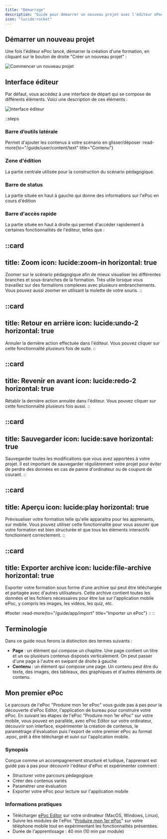 ```yaml
---
title: "Démarrage"
description: "Guide pour démarrer un nouveau projet avec l'éditeur ePoc."
icon: "lucide:rocket"
---
```

## Démarrer un nouveau projet

Une fois l'éditeur ePoc lancé, démarrer la création d'une formation, en cliquant sur le bouton de droite "Créer un nouveau projet" :

![Commencer un nouveau projet](./images/create-new.png)

## Interface éditeur
Par défaut, vous accédez à une interface de départ qui se compose de différents éléments. Voici une description de ces éléments :

![Interface éditeur](./images/layout.png)

::steps
### Barre d’outils latérale
Permet d'ajouter les contenus à votre scénario en glisser/déposer
:read-more{to="/guide/user/content/text" title="Contenu"}

### Zone d'édition
La partie centrale utilisée pour la construction du scénario pédagogique.

### Barre de status
La partie située en haut à gauche qui donne des informations sur l'ePoc en cours d'édition

### Barre d'accès rapide
La partie située en haut à droite qui permet d'accéder rapidement à certaines fonctionnalités de l'éditeur, telles que :


::card
---
title: Zoom
icon: lucide:zoom-in
horizontal: true
---
Zoomer sur le scénario pédagogique afin de mieux visualiser les différentes branches et sous-branches de la formation. Très utile lorsque vous travaillez sur des formations complexes avec plusieurs embranchements. Vous pouvez aussi zoomer en utilisant la molette de votre souris.
::

::card
---
title: Retour en arrière
icon: lucide:undo-2
horizontal: true
---
Annuler la dernière action effectuée dans l'éditeur. Vous pouvez cliquer sur cette fonctionnalité plusieurs fois de suite.
::

::card
---
title: Revenir en avant
icon: lucide:redo-2
horizontal: true
---
Rétablir la dernière action annulée dans l'éditeur. Vous pouvez cliquer sur cette fonctionnalité plusieurs fois aussi.
::

::card
---
title: Sauvegarder
icon: lucide:save
horizontal: true
---
Sauvegarder toutes les modifications que vous avez apportées à votre projet. Il est important de sauvegarder régulièrement votre projet pour éviter de perdre des données en cas de panne d'ordinateur ou de coupure de courant.
::

::card
---
title: Aperçu
icon: lucide:play
horizontal: true
---
Prévisualiser votre formation telle qu'elle apparaitra pour les apprenants, sur mobile. Vous pouvez utiliser cette fonctionnalité pour vous assurer que votre formation est bien structurée et que tous les éléments interactifs fonctionnent correctement.
::

::card
---
title: Exporter archive
icon: lucide:file-archive
horizontal: true
---
Exporter votre formation sous forme d'une archive qui peut être téléchargée et partagée avec d'autres utilisateurs. Cette archive contient toutes les données et les fichiers nécessaires pour être lue sur l'application mobile ePoc, y compris les images, les vidéos, les quiz, etc.


#footer
:read-more{to="/guide/app/import" title="Importer un ePoc"}
::
::

## Terminologie

Dans ce guide nous ferons la distinction des termes suivants :

- **Page** : un élément qui compose un chapitre. Une page contient un titre et un ou plusieurs contenus disposés verticalement.
  On peut passer d'une page à l'autre en swipant de droite à gauche
- **Contenu** : un élément qui compose une page. Un contenu peut être du texte, des images, des tableaux, des graphiques et d'autres éléments de contenu.

## Mon premier ePoc

Le parcours de l'ePoc "Produire mon 1er ePoc" vous guide pas à pas pour la découverte d'ePoc Editor, l'application de bureau pour construire votre ePoc.
En suivant les étapes de l'ePoc "Produire mon 1er ePoc" sur votre mobile, vous pouvez en parallèle, avec ePoc Editor sur votre ordinateur, découvrir son interface, expérimenter la création de contenus, le paramétrage d'évaluation puis l'export de votre premier ePoc au format .epoc, prêt à être téléchargé et suivi sur l'application mobile.

### Synopsis

Conçue comme un accompagnement structuré et ludique, l'apprenant est guidé pas à pas pour découvrir l'éditeur d'ePoc et expérimenter comment :

- Structurer votre parcours pédagogique
- Créer des contenus variés
- Paramétrer une évaluation
- Exporter votre ePoc pour lecture sur l'application mobile

### Informations pratiques

- Télécharger [ePoc Editor](/editor/) sur votre ordinateur (MacOS, Windows, Linux),
- Suivre les modules de l'ePoc "[Produire mon 1er ePoc](/en/epocs/e012mc)" sur votre téléphone mobile tout en expérimentant les fonctionnalités présentées.
- Durée de l'apprentissage : 40 min (10 min par module)
